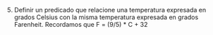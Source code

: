 5. Definir un predicado que relacione una temperatura expresada en grados Celsius con la misma temperatura expresada en grados Farenheit. Recordamos que F = (9/5) * C + 32
